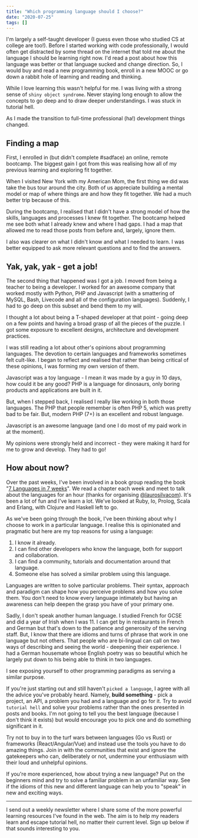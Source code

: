 ```yaml
---
title: "Which programming language should I choose?"
date: "2020-07-25"
tags: []
---
```


I'm largely a self-taught developer (I guess even those who studied CS at college are too!). Before I started working with code professionally, I would often get distracted by some thread on the internet that told me about the language I should be learning right now. I'd read a post about how this language was better or that language sucked and change direction. So, I would buy and read a new programming book, enroll in a new MOOC or go down a rabbit hole of learning and reading and thinking.

While I love learning this wasn't helpful for me. I was living with a strong sense of `shiny object syndrome`. Never staying long enough to allow the concepts to go deep and to draw deeper understandings. I was stuck in tutorial hell.

As I made the transition to full-time professional (ha!) development things changed.

## Finding a map

First, I enrolled in (but didn't complete #sadface) an online, remote bootcamp. The biggest gain I got from this was realising how all of my previous learning and exploring fit together.

When I visited New York with my American Mom, the first thing we did was take the bus tour around the city. Both of us appreciate building a mental model or map of where things are and how they fit together. We had a much better trip because of this.

During the bootcamp, I realised that I didn't have a strong model of how the skills, languages and processes I knew fit together. The bootcamp helped me see both what I already knew and where I had gaps. I had a map that allowed me to read those posts from before and, largely, ignore them.

I also was clearer on what I didn't know and what I needed to learn. I was better equipped to ask more relevant questions and to find the answers.

## Yak, yak, yak - get a job!

The second thing that happened was I got a job. I moved from being a teacher to being a developer. I worked for an awesome company that worked mostly with Python, PHP and Javascript (with a smattering of MySQL, Bash, Livecode and all of the configuration languages). Suddenly, I had to go deep on this subset and bend them to my will.

I thought a lot about being a T-shaped developer at that point - going deep on a few points and having a broad grasp of all the pieces of the puzzle. I got some exposure to excellent designs, architecture and development practices.

I was still reading a lot about other's opinions about programming languages. The devotion to certain languages and frameworks sometimes felt cult-like. I began to reflect and realised that rather than being critical of these opinions, I was forming my own version of them.

Javascript was a toy language - I mean it was made by a guy in 10 days, how could it be any good? PHP is a language for dinosaurs, only boring products and applications are built in it.

But, when I stepped back, I realised I really like working in both those languages. The PHP that people remember is often PHP 5, which was pretty bad to be fair. But, modern PHP (7+) is an excellent and robust language.

Javascript is an awesome language (and one I do most of my paid work in at the moment).

My opinions were strongly held and incorrect - they were making it hard for me to grow and develop. They had to go!

## How about now?

Over the past weeks, I've been involved in a book group reading the book "[7 Languages in 7 weeks](https://www.goodreads.com/book/show/7912517-seven-languages-in-seven-weeks#:~:text=Ruby%2C%20Io%2C%20Prolog%2C%20Scala,languages%20within%20a%20single%20book.)". We read a chapter each week and meet to talk about the languages for an hour (thanks for organising [@laurosilvacom](https://twitter.com/laurosilvacom)). It's been a lot of fun and I've learn a lot. We've looked at Ruby, Io, Prolog, Scala and Erlang, with Clojure and Haskell left to go.

As we've been going through the book, I've been thinking about why I choose to work in a particular language. I realise this is opinionated and pragmatic but here are my top reasons for using a language:

1. I know it already.
2. I can find other developers who know the language, both for support and collaboration.
3. I can find a community, tutorials and documentation around that language.
4. Someone else has solved a similar problem using this language.

Languages are written to solve particular problems. Their syntax, approach and paradigm can shape how you perceive problems and how you solve them. You don't need to know every language intimately but having an awareness can help deepen the grasp you have of your primary one.

Sadly, I don't speak another human language. I studied French for GCSE and did a year of Irish when I was 11. I can get by in restaurants in French and German but that's down to the patience and generosity of the serving staff. But, I know that there are idioms and turns of phrase that work in one language but not others. That people who are bi-lingual can call on two ways of describing and seeing the world - deepening their experience. I had a German housemate whose English poetry was so beautiful which he largely put down to his being able to think in two languages.

I see exposing yourself to other programming paradigms as serving a similar purpose.

If you're just starting out and still haven't `picked a language`, I agree with all the advice you've probably heard. Namely, **build something** - pick a project, an API, a problem you had and a language and go for it. Try to avoid `tutorial hell` and solve your problems rather than the ones presented in posts and books. I'm not going to tell you the best language (because I don't think it exists) but would encourage you to pick one and do something significant in it.

Try not to buy in to the turf wars between languages (Go vs Rust) or frameworks (React/Angular/Vue) and instead use the tools you have to do amazing things. Join in with the communities that exist and ignore the gatekeepers who can, deliberately or not, undermine your enthusiasm with their loud and unhelpful opinions.

If you're more experienced, how about trying a new language? Put on the beginners mind and try to solve a familiar problem in an unfamiliar way. See if the idioms of this new and different language can help you to "speak" in new and exciting ways.

* * *

I send out a weekly newsletter where I share some of the more powerful learning resources I've found in the web. The aim is to help my readers learn and escape tutorial hell, no matter their current level. Sign up below if that sounds interesting to you.
